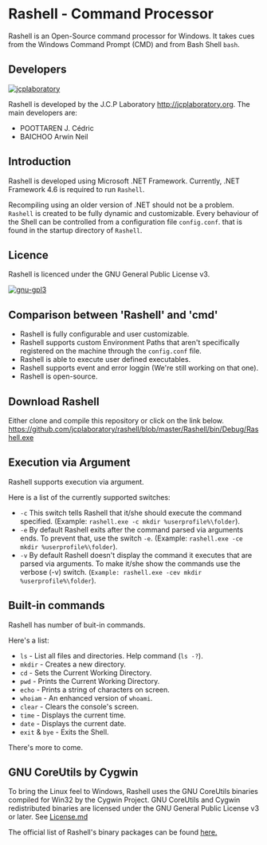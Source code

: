 # Rashell - Command Processor
Rashell is an Open-Source command processor for Windows.
It takes cues from the Windows Command Prompt (CMD) and from Bash Shell <code>bash</code>.

Developers
--------------------------------------------
[![jcplaboratory](https://www.jcplaboratory.org/wp-content/uploads/2016/08/nav-banner_ra_large.png?w=250)](http://jcplaboratory.org)

Rashell is developed by the J.C.P Laboratory <http://jcplaboratory.org>.
The main developers are:

* POOTTAREN J. Cédric
* BAICHOO Arwin Neil

Introduction
--------------------------------------------

Rashell is developed using Microsoft .NET Framework.
Currently, .NET Framework 4.6 is required to run <code>Rashell</code>.

Recompiling using an older version of .NET should not be a problem.
<code>Rashell</code> is created to be fully dynamic and customizable.
Every behaviour of the Shell can be controlled from a configuration file <code>config.conf</code>. 
that is found in the startup directory of <code>Rashell</code>.


Licence
--------------------------------------------

Rashell is licenced under the GNU General Public License v3.

[![gnu-gpl3](https://www.gnu.org/graphics/gplv3-127x51.png)](https://www.gnu.org/licenses/gpl-3.0.en.html)

Comparison between 'Rashell' and 'cmd'
--------------------------------------------

* Rashell is fully configurable and user customizable.
* Rashell supports custom Environment Paths that aren't specifically registered on the machine through the <code>config.conf</code> file.
* Rashell is able to execute user defined executables.
* Rashell supports event and error loggin (We're still working on that one).
* Rashell is open-source.

Download Rashell
--------------------------------------------

Either clone and compile this repository or click on the link below.
https://github.com/jcplaboratory/rashell/blob/master/Rashell/bin/Debug/Rashell.exe

Execution via Argument
--------------------------------------------
Rashell supports execution via argument.

Here is a list of the currently supported switches:

* `-c` This switch tells Rashell that it/she should execute the command specified. (Example: `rashell.exe -c mkdir %userprofile%\folder`).
* `-e` By default Rashell exits after the command parsed via arguments ends. To prevent that, use the switch `-e`. (Example: `rashell.exe -ce mkdir %userprofile%\folder`).
* `-v` By default Rashell doesn't display the command it executes that are parsed via arguments. To make it/she show the commands use the verbose (-v) switch. (`Example: rashell.exe -cev mkdir %userprofile%\folder`).

Built-in commands
--------------------------------------------

Rashell has number of buit-in commands.

Here's a list:

* `ls` - List all files and directories. Help command (`ls -?`).
* `mkdir` - Creates a new directory.
* `cd` - Sets the Current Working Directory.
* `pwd` - Prints the Current Working Directory.
* `echo` - Prints a string of characters on screen.
* `whoiam` - An enhanced version of `whoami`.
* `clear` - Clears the console's screen.
* `time` - Displays the current time.
* `date` - Displays the current date.
* `exit` & `bye` - Exits the Shell.

There's more to come.

GNU CoreUtils by Cygwin
----------------------------------------------

To bring the Linux feel to Windows, Rashell uses the GNU CoreUtils binaries compiled for Win32 by the Cygwin Project.
GNU CoreUtils and Cygwin redistributed binaries are licensed under the GNU General Public License v3 or later. See [License.md](https://github.com/jcplaboratory/rashell/blob/master/LICENSE.md)

The official list of Rashell's binary packages can be found [here.](https://github.com/jcplaboratory/rashell/blob/master/packages/packages.list.txt)




